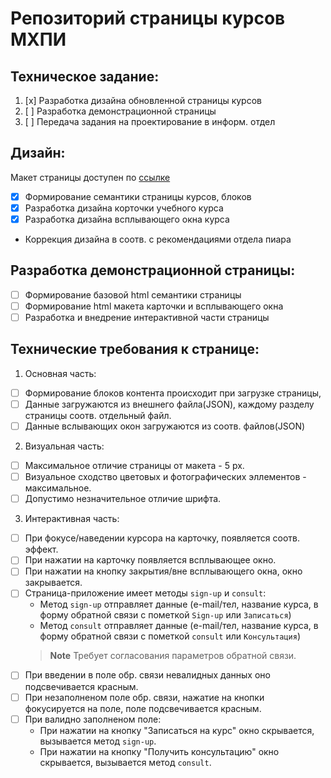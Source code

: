 # Репозиторий страницы курсов МХПИ

## Техническое задание:

1. [x] Разработка дизайна обновленной страницы курсов  
2. [ ] Разработка демонстрационной страницы  
3. [ ] Передача задания на проектирование в информ. отдел  

## Дизайн:

Макет страницы доступен по [ссылке](https://www.figma.com/file/l6EEekyWPXe66lLZ4lJM79/MHPI-DPO?type=design&node-id=0%3A1&mode=design&t=kSaCgCVdP8VNTYSU-1)

- [x] Формирование семантики страницы курсов, блоков
- [x] Разработка дизайна корточки учебного курса
- [x] Разработка дизайна всплывающего окна курса
- Коррекция дизайна в соотв. с рекомендациями отдела пиара

## Разработка демонстрационной страницы:

- [ ] Формирование базовой html семантики страницы
- [ ] Формирование html макета карточки и всплывающего окна
- [ ] Разработка и внедрение интерактивной части страницы

## Технические требования к странице:

1. Основная часть:
  - [ ] Формирование блоков контента происходит при загрузке страницы, 
  - [ ] Данные загружаются из внешнего файла(JSON), каждому разделу страницы соотв. отдельный файл.
  - [ ] Данные вслывающих окон загружаются из соотв. файлов(JSON)
2. Визуальная часть:
  - [ ] Максимальное отличие страницы от макета - 5 px.
  - [ ] Визуальное сходство цветовых и фотографических эллементов - максимальное.
  - [ ] Допустимо незначительное отличие шрифта.
3. Интерактивная часть:
  - [ ] При фокусе/наведении курсора на карточку, появляется соотв. эффект.
  - [ ] При нажатии на карточку появляется всплывающее окно.
  - [ ] При нажатии на кнопку закрытия/вне всплывающего окна, окно закрывается.
  - [ ] Страница-приложение имеет методы `sign-up` и `consult`:
    - Метод `sign-up` отправляет данные (e-mail/тел, название курса, в форму обратной связи с пометкой `Sign-up` или `Записаться`)
    - Метод `consult` отправляет данные (e-mail/тел, название курса, в форму обратной связи с пометкой `consult` или `Консультация`)
    > **Note** 
    > Требует согласования параметров обратной связи.
  - [ ] При введении в поле обр. связи невалидных данных оно подсвечивается красным.
  - [ ] При незаполненом поле обр. связи, нажатие на кнопки фокусируется на поле, поле подсвечивается красным.
  - [ ] При валидно заполненом поле:
    - При нажатии на кнопку "Записаться на курс" окно скрывается, вызывается метод `sign-up`.
    - При нажатии на кнопку "Получить консультацию" окно скрывается, вызывается метод `consult`.